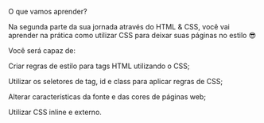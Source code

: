 O que vamos aprender?

Na segunda parte da sua jornada através do HTML & CSS, você vai aprender na prática como utilizar CSS para deixar suas páginas no estilo 😎

Você será capaz de:

Criar regras de estilo para tags HTML utilizando o CSS;

Utilizar os seletores de tag, id e class para aplicar regras de CSS;

Alterar características da fonte e das cores de páginas web;

Utilizar CSS inline e externo.